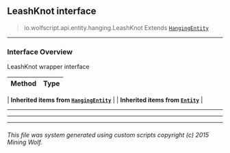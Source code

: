 ## LeashKnot __interface__

>io.wolfscript.api.entity.hanging.LeashKnot
>Extends [`HangingEntity`](HangingEntity.md)

---

### Interface Overview

LeashKnot wrapper interface

Method | Type   
--- | :--- 
 |
__Inherited items from [`HangingEntity`](HangingEntity.md)__ |
 |
__Inherited items from [`Entity`](../Entity.md)__ |







---



---


---


###### This file was system generated using custom scripts copyright (c) 2015 Mining Wolf.
	


